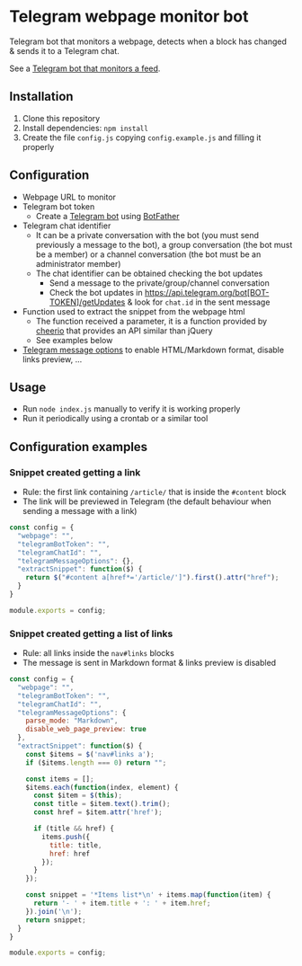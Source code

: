 # Telegram webpage monitor bot

Telegram bot that monitors a webpage, detects when a block has changed & sends it to a Telegram chat.

See a [Telegram bot that monitors a feed](https://github.com/aanton/telegram-feed-monitor-bot).

## Installation

1. Clone this repository
2. Install dependencies: `npm install`
3. Create the file `config.js` copying `config.example.js` and filling it properly

## Configuration

* Webpage URL to monitor
* Telegram bot token
  * Create a [Telegram bot](https://core.telegram.org/bots) using [BotFather](https://telegram.me/botfather)
* Telegram chat identifier
  * It can be a private conversation with the bot (you must send previously a message to the bot), a group conversation (the bot must be a member) or a channel conversation (the bot must be an administrator member)
  * The chat identifier can be obtained checking the bot updates
    * Send a message to the private/group/channel conversation
    * Check the bot updates in https://api.telegram.org/bot[BOT-TOKEN]/getUpdates & look for `chat.id` in the sent message
* Function used to extract the snippet from the webpage html
  * The function received a parameter, it is a function provided by [cheerio](https://cheerio.js.org/) that provides an API similar than jQuery
  * See examples below
* [Telegram message options](https://core.telegram.org/bots/api#sendmessage) to enable HTML/Markdown format, disable links preview, ...

## Usage

* Run `node index.js` manually to verify it is working properly
* Run it periodically using a crontab or a similar tool

## Configuration examples

### Snippet created getting a link

* Rule: the first link containing `/article/` that is inside the `#content` block
* The link will be previewed in Telegram (the default behaviour when sending a message with a link)

```js
const config = {
  "webpage": "",
  "telegramBotToken": "",
  "telegramChatId": "",
  "telegramMessageOptions": {},
  "extractSnippet": function($) {
    return $("#content a[href*='/article/']").first().attr("href");
  }
}

module.exports = config;
```

### Snippet created getting a list of links

* Rule: all links inside the `nav#links` blocks
* The message is sent in Markdown format & links preview is disabled

```js
const config = {
  "webpage": "",
  "telegramBotToken": "",
  "telegramChatId": "",
  "telegramMessageOptions": {
    parse_mode: "Markdown",
    disable_web_page_preview: true
  },
  "extractSnippet": function($) {
    const $items = $('nav#links a');
    if ($items.length === 0) return "";

    const items = [];
    $items.each(function(index, element) {
      const $item = $(this);
      const title = $item.text().trim();
      const href = $item.attr('href');

      if (title && href) {
        items.push({
          title: title,
          href: href
        });
      }
    });

    const snippet = '*Items list*\n' + items.map(function(item) {
      return '- ' + item.title + ': ' + item.href;
    }).join('\n');
    return snippet;
  }
}

module.exports = config;
```